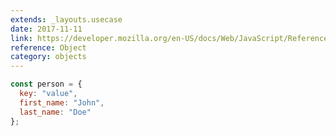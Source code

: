 ```yaml
---
extends: _layouts.usecase
date: 2017-11-11
link: https://developer.mozilla.org/en-US/docs/Web/JavaScript/Reference/Global_Objects/Object
reference: Object
category: objects
---
```


```javascript
const person = {
  key: "value",
  first_name: "John",
  last_name: "Doe"
};
```
